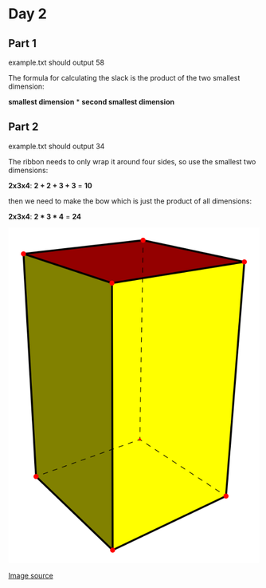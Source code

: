 # Day 2

## Part 1

example.txt should output 58

The formula for calculating the slack is the product of the two smallest dimension: 

**smallest dimension** * **second smallest dimension**

## Part 2

example.txt should output 34

The ribbon needs to only wrap it around four sides, so use the smallest two dimensions:

**2x3x4**: **2 + 2 + 3 + 3** = **10**

then we need to make the bow which is just the product of all dimensions:

**2x3x4**: **2 * 3 * 4** = **24**

![Square prism](square-prism.svg)

[Image source](https://commons.wikimedia.org/wiki/File:Square_prism.svg#/media/File:Square_prism.svg)